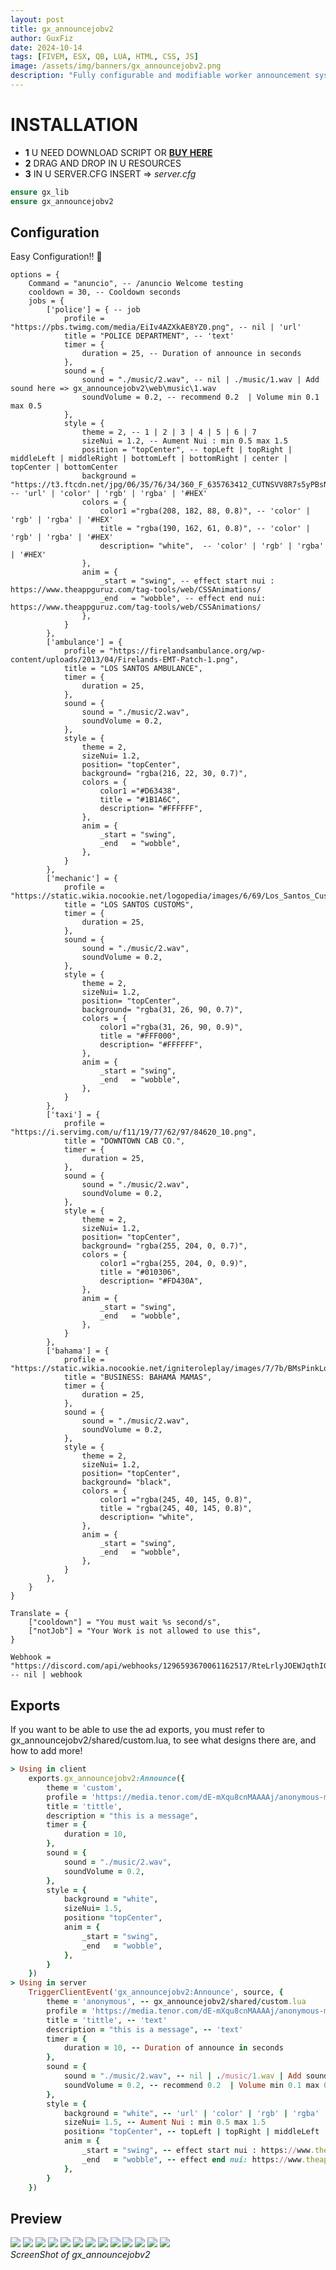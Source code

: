 ```yaml
---
layout: post
title: gx_announcejobv2 
author: GuxFiz
date: 2024-10-14
tags: [FIVEM, ESX, QB, LUA, HTML, CSS, JS]
image: /assets/img/banners/gx_announcejobv2.png
description: "Fully configurable and modifiable worker announcement system for events on your server!"
---
```

# INSTALLATION

- **1** U NEED DOWNLOAD SCRIPT OR **[BUY HERE](https://guxfiz.tebex.io/category/standlone)**
- **2** DRAG AND DROP IN U RESOURCES 
- **3** IN U SERVER.CFG INSERT => 
<em>server.cfg</em>
```ruby
ensure gx_lib
ensure gx_announcejobv2
```

## Configuration
Easy Configuration!! 🐧

```
options = {
    Command = "anuncio", -- /anuncio Welcome testing
    cooldown = 30, -- Cooldown seconds
    jobs = {
        ['police'] = { -- job
            profile = "https://pbs.twimg.com/media/EiIv4AZXkAE8YZ0.png", -- nil | 'url'
            title = "POLICE DEPARTMENT", -- 'text'
            timer = {
                duration = 25, -- Duration of announce in seconds
            },
            sound = {
                sound = "./music/2.wav", -- nil | ./music/1.wav | Add sound here => gx_announcejobv2\web\music\1.wav
                soundVolume = 0.2, -- recommend 0.2  | Volume min 0.1 max 0.5
            },
            style = {
                theme = 2, -- 1 | 2 | 3 | 4 | 5 | 6 | 7  
                sizeNui = 1.2, -- Aument Nui : min 0.5 max 1.5 
                position = "topCenter", -- topLeft | topRight | middleLeft | middleRight | bottomLeft | bottomRight | center | topCenter | bottomCenter
                background = "https://t3.ftcdn.net/jpg/06/35/76/34/360_F_635763412_CUTNSVV8R7s5yPBsNwdRS5YuRGbojFav.jpg", -- 'url' | 'color' | 'rgb' | 'rgba' | '#HEX'  
                colors = {
                    color1 ="rgba(208, 182, 88, 0.8)", -- 'color' | 'rgb' | 'rgba' | '#HEX'
                    title = "rgba(190, 162, 61, 0.8)", -- 'color' | 'rgb' | 'rgba' | '#HEX'
                    description= "white",  -- 'color' | 'rgb' | 'rgba' | '#HEX'
                },
                anim = {
                    _start = "swing", -- effect start nui : https://www.theappguruz.com/tag-tools/web/CSSAnimations/
                    _end   = "wobble", -- effect end nui: https://www.theappguruz.com/tag-tools/web/CSSAnimations/
                },
            }
        },
        ['ambulance'] = {
            profile = "https://firelandsambulance.org/wp-content/uploads/2013/04/Firelands-EMT-Patch-1.png", 
            title = "LOS SANTOS AMBULANCE", 
            timer = {
                duration = 25, 
            },
            sound = {
                sound = "./music/2.wav", 
                soundVolume = 0.2, 
            },
            style = {
                theme = 2, 
                sizeNui= 1.2,
                position= "topCenter", 
                background= "rgba(216, 22, 30, 0.7)",
                colors = { 
                    color1 ="#D63438", 
                    title = "#1B1A6C",
                    description= "#FFFFFF",  
                },
                anim = {
                    _start = "swing",
                    _end   = "wobble", 
                },
            }
        },
        ['mechanic'] = { 
            profile = "https://static.wikia.nocookie.net/logopedia/images/6/69/Los_Santos_Customs_%28Alt%29.png", 
            title = "LOS SANTOS CUSTOMS", 
            timer = {
                duration = 25, 
            },
            sound = {
                sound = "./music/2.wav",
                soundVolume = 0.2, 
            },
            style = {
                theme = 2,
                sizeNui= 1.2,
                position= "topCenter", 
                background= "rgba(31, 26, 90, 0.7)", 
                colors = { 
                    color1 ="rgba(31, 26, 90, 0.9)", 
                    title = "#FFF000",
                    description= "#FFFFFF",  
                },
                anim = {
                    _start = "swing", 
                    _end   = "wobble", 
                },
            }
        },
        ['taxi'] = { 
            profile = "https://i.servimg.com/u/f11/19/77/62/97/84620_10.png",
            title = "DOWNTOWN CAB CO.", 
            timer = {
                duration = 25,
            },
            sound = {
                sound = "./music/2.wav",
                soundVolume = 0.2, 
            },
            style = {
                theme = 2, 
                sizeNui= 1.2, 
                position= "topCenter", 
                background= "rgba(255, 204, 0, 0.7)",   
                colors = { 
                    color1 ="rgba(255, 204, 0, 0.9)", 
                    title = "#010306", 
                    description= "#FD430A",  
                },
                anim = {
                    _start = "swing", 
                    _end   = "wobble", 
                },
            }
        },
        ['bahama'] = {
            profile = "https://static.wikia.nocookie.net/igniteroleplay/images/7/7b/BMsPinkLogo.png", 
            title = "BUSINESS: BAHAMA MAMAS",
            timer = {
                duration = 25, 
            },
            sound = {
                sound = "./music/2.wav",
                soundVolume = 0.2, 
            },
            style = {
                theme = 2, 
                sizeNui= 1.2, 
                position= "topCenter",
                background= "black", 
                colors = { 
                    color1 ="rgba(245, 40, 145, 0.8)", 
                    title = "rgba(245, 40, 145, 0.8)", 
                    description= "white", 
                },
                anim = {
                    _start = "swing", 
                    _end   = "wobble",
                },
            }
        },
    }
}

Translate = {
    ["cooldown"] = "You must wait %s second/s",
    ["notJob"] = "Your Work is not allowed to use this",
}

Webhook = "https://discord.com/api/webhooks/1296593670061162517/RteLrlyJOEWJqthIGoJmSBSdvL616gDA92D7g2xQF6zbudeICZRtaEUUVuakzUvuD7mx" -- nil | webhook

```

## Exports

If you want to be able to use the ad exports, you must refer to gx_announcejobv2/shared/custom.lua, to see what designs there are, and how to add more!
```ruby
> Using in client
    exports.gx_announcejobv2:Announce({
        theme = 'custom', 
        profile = 'https://media.tenor.com/dE-mXqu8cnMAAAAj/anonymous-man.gif',
        title = 'tittle',
        description = "this is a message", 
        timer = {
            duration = 10, 
        },
        sound = {
            sound = "./music/2.wav", 
            soundVolume = 0.2, 
        },
        style = {
            background = "white",
            sizeNui= 1.5,
            position= "topCenter", 
            anim = {
                _start = "swing", 
                _end   = "wobble", 
            }, 
        }
    })
> Using in server
    TriggerClientEvent('gx_announcejobv2:Announce', source, {
        theme = 'anonymous', -- gx_announcejobv2/shared/custom.lua
        profile = 'https://media.tenor.com/dE-mXqu8cnMAAAAj/anonymous-man.gif', -- nil | 'url'
        title = 'tittle', -- 'text'
        description = "this is a message", -- 'text'
        timer = {
            duration = 10, -- Duration of announce in seconds
        },
        sound = {
            sound = "./music/2.wav", -- nil | ./music/1.wav | Add sound here => gx_announcejobv2\web\music\1.wav
            soundVolume = 0.2, -- recommend 0.2  | Volume min 0.1 max 0.5
        },
        style = {
            background = "white", -- 'url' | 'color' | 'rgb' | 'rgba' | '#HEX'  
            sizeNui= 1.5, -- Aument Nui : min 0.5 max 1.5 
            position= "topCenter", -- topLeft | topRight | middleLeft | middleRight | bottomLeft | bottomRight | center | topCenter | bottomCenter
            anim = {
                _start = "swing", -- effect start nui : https://www.theappguruz.com/tag-tools/web/CSSAnimations/
                _end   = "wobble", -- effect end nui: https://www.theappguruz.com/tag-tools/web/CSSAnimations/
            }, 
        }
    })
```

## Preview

<div class="gallery-box">
<div class="gallery">
    <img src="/assets/img/2024-10-14-gx_announcejobv2/1.png"/>
    <img src="https://media.discordapp.net/attachments/1242112317953540218/1296518372187701300/image.png?ex=67129454&is=671142d4&hm=77eb1e1548beabfd3608a4e683213b66f3d698743b1c63e73429447205161c88&=&format=webp&quality=lossless"/>
    <img src="https://media.discordapp.net/attachments/1242112317953540218/1296518372749611098/image.png?ex=67129454&is=671142d4&hm=a1e9506adfb18fb8b34ce6b165f6ac365ec08c804eded61cc0d7ba6bddb30fbd&=&format=webp&quality=lossless">
    <img src="https://media.discordapp.net/attachments/1242112317953540218/1296518373064310855/image.png?ex=67129454&is=671142d4&hm=b450476b2d8e5f6f3d5a88ec9a8e62306d42ac777855c76033a68141570ba97d&=&format=webp&quality=lossless">
    <img src="https://media.discordapp.net/attachments/1242112317953540218/1296518373282152478/image.png?ex=67129454&is=671142d4&hm=202caee618970488b53f6d60e130695b6aac57ea13fa62543372f19f3a275f12&=&format=webp&quality=lossless">
    <img src="https://media.discordapp.net/attachments/1242112317953540218/1296519032580735133/image.png?ex=671294f1&is=67114371&hm=e0c82bc6538d3b9ab723e0f6c749000d3074d10a061d8c361e92f9c4bef86c45&=&format=webp&quality=lossless">
    <img src="https://media.discordapp.net/attachments/1242112317953540218/1296518373785731174/image.png?ex=67129454&is=671142d4&hm=7c0035f2c6e0d81de2477d8bbd1c974cc606bb3cb473a2866ce08a3108145803&=&format=webp&quality=lossless">
    <img src="https://media.discordapp.net/attachments/1242112317953540218/1296518374100041769/image.png?ex=67129454&is=671142d4&hm=12072e5b0f49fbbd5d3236def5516d17ca8e26e2e4340d82e91ba3711ad58e05&=&format=webp&quality=lossless">
    <img src="https://media.discordapp.net/attachments/1242112317953540218/1296518374347640832/image.png?ex=67129454&is=671142d4&hm=2f07f14edec8a400b8d7eb09c82ea1195bb421b36c44b841442caa51fd7141e4&=&format=webp&quality=lossless">
    <img src="https://media.discordapp.net/attachments/1242112317953540218/1296518382484721695/image.png?ex=67129456&is=671142d6&hm=75c5d7dafcfce306db2a61dd7baaae236f9666307ce755e550b2de81e8e11a0e&=&format=webp&quality=lossless">
    <img src="https://media.discordapp.net/attachments/1242112317953540218/1296519170552369183/image.png?ex=67129512&is=67114392&hm=d4e1041255120cd9cfe6bc951bf6ff9e474667abdb8ba0d4d2e81b042914bf02&=&format=webp&quality=lossless">
    <img src="https://media.discordapp.net/attachments/1242112317953540218/1296518373554917396/image.png?ex=67129454&is=671142d4&hm=59e82402a86b2685e76085d78b3d82ef773d3aecf6e1b9a8c575f3c21bf04fde&=&format=webp&quality=lossless&width=500&height=670">
    <img src="https://media.discordapp.net/attachments/1242112317953540218/1296614144732037163/image.png?ex=6712ed86&is=67119c06&hm=dd2dba0f0a45e73ec7e8b4cb79e958be660db95ea6cb4c424580f97cc4b7412e&=&format=webp&quality=lossless&width=512&height=671">
</div>
<em><a>ScreenShot of gx_announcejobv2</a></em>
</div>